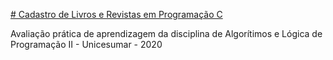 
[# Cadastro de Livros e Revistas em Programação C](https://https://github.com/rodrigojno/CadastroDeLivrosERevistas-ProgramacaoC/tree/main/pacote-download/Cadastro%20de%20Livros%20e%20Revista-%20Programa%C3%A7%C3%A3o%20em%20C) 
 
Avaliação prática de aprendizagem da disciplina de Algorítimos e Lógica de Programação II - Unicesumar - 2020
